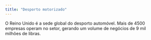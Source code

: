 ```yaml
---
title: "Desporto motorizado"
---
```


O Reino Unido é a sede global do desporto automóvel. Mais de 4500 empresas operam no setor, gerando um volume de negócios de 9 mil milhões de libras. 